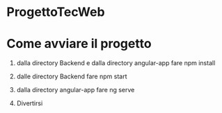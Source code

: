 # ProgettoTecWeb

# Come avviare il progetto

1) dalla directory Backend e dalla directory angular-app fare npm install
2) dalle directory Backend fare npm start
3) dalla directory angular-app fare ng serve

4) Divertirsi 
